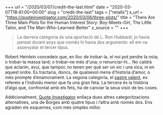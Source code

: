 +++
url = "/2020/03/07/credit-the-last.html"
date = "2020-03-07T18:41:00+00:00"
slug = "credit-the-last"
tags = ["retalls"]
x_url = "https://quoteinvestigator.com/2020/03/06/three-plots/"
title = "There Are Three Main Plots for the Human Interest Story: Boy-Meets-Girl, The Little Tailor, and The Man-Who-Learned-Better"
x_source = ""
+++


> La darrera categoria és una aportació de L. Ron Hubbard; jo havia pensat durant anys que només hi havia dos arguments: ell em va assenyalar el tercer tipus.

Robert Heinlein concedeix que, en lloc de trobar-la, el noi pot perdre la noia; o trobar-la massa tard; o trobar-ne més d'una; o renunciar-hi… No caldrà que aclarim, avui, que tampoc no tenen per què ser un xic i una xica, ni en aquest ordre. Es tractaria, doncs, de qualsevol mena d’història d’amor, o més prompte d’enamorament. La segona categoria, el [sastre valent](https://ca.wikipedia.org/wiki/El_sastre_valent), es refereix a l’individu menor que fa una gran feta. La tercera és la història d’algú que, confrontat amb els fets, ha de canviar la seua visió de les coses.

Addicionalment, [Quote Investigator](https://quoteinvestigator.com/2020/03/06/three-plots/) enllaça dues altres categoritzacions alternatives, una de Borges amb quatre tipus i l’altra amb només dos. Ens agraden els esquemes, com més simples millor.
